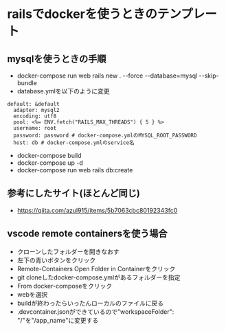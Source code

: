 # railsでdockerを使うときのテンプレート
## mysqlを使うときの手順
- docker-compose run web rails new . --force --database=mysql --skip-bundle
- database.ymlを以下のように変更
```
default: &default
  adapter: mysql2
  encoding: utf8
  pool: <%= ENV.fetch("RAILS_MAX_THREADS") { 5 } %>
  username: root
  password: password # docker-compose.ymlのMYSQL_ROOT_PASSWORD
  host: db # docker-compose.ymlのservice名
```
- docker-compose build
- docker-compose up -d
- docker-compose run web rails db:create

## 参考にしたサイト(ほとんど同じ)
- https://qiita.com/azul915/items/5b7063cbc80192343fc0

## vscode remote containersを使う場合
- クローンしたフォルダーを開きなおす
- 左下の青いボタンをクリック
- Remote-Containers Open Folder in Containerをクリック
- git cloneしたdocker-compose.ymlがあるフォルダーを指定
- From docker-composeをクリック
- webを選択
- buildが終わったらいったんローカルのファイルに戻る
- .devcontainer.jsonができているので"workspaceFolder": "/"を"/app_name"に変更する
